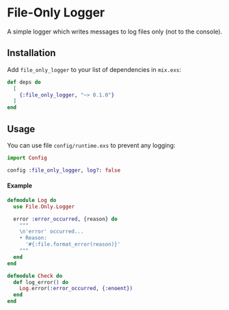 # File-Only Logger

A simple logger which writes messages to log files only (not to the console).

## Installation

Add `file_only_logger` to your list of dependencies in `mix.exs`:

```elixir
def deps do
  [
    {:file_only_logger, "~> 0.1.0"}
  ]
end
```

## Usage

You can use file `config/runtime.exs` to prevent any logging:

```elixir
import Config

config :file_only_logger, log?: false
```

#### Example

```elixir
defmodule Log do
  use File.Only.Logger

  error :error_occurred, {reason} do
    """
    \n'error' occurred...
    • Reason:
      '#{:file.format_error(reason)}'
    """
  end
end

defmodule Check do
  def log_error() do
    Log.error(:error_occurred, {:enoent})
  end
end
```
